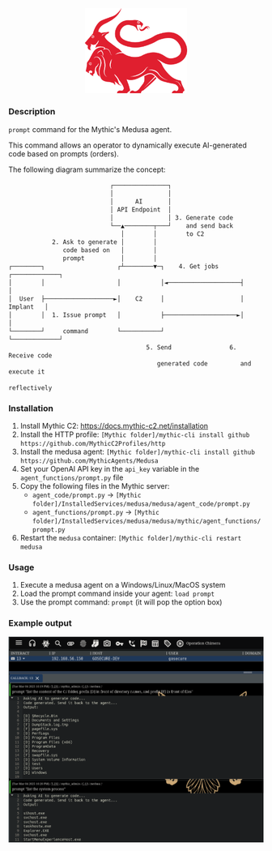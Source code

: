 <p align="center">
  <img src="../media/chimera.png" width="40%" />
</p>

### Description
`prompt` command for the Mythic's Medusa agent.

This command allows an operator to dynamically execute AI-generated code based on prompts (orders).

The following diagram summarize the concept:
```
                            ┌───────────────┐                                  
                            │               │                                  
                            │      AI       │                                  
                            │ API Endpoint  │                                  
                            │               │ 3. Generate code                 
                            └──▲────────┬───┘    and send back                 
                               │        │        to C2
            2. Ask to generate │        │                                      
               code based on   │        │                                      
               prompt          │        │                                      
┌────────┐                    ┌┴────────▼─┐    4. Get jobs      ┌─────────────┐
│        │                    │           │◄────────────────────┤             │
│  User  ├───────────────────►│    C2     │                     │   Implant   │
│        │  1. Issue prompt   │           ├────────────────────►│             │
└────────┘     command        └───────────┘                     └─────────────┘
                                      5. Send                6. Receive code   
                                         generated code         and execute it 
                                                                reflectively   
```

### Installation
1. Install Mythic C2: https://docs.mythic-c2.net/installation
2. Install the HTTP profile: `[Mythic folder]/mythic-cli install github https://github.com/MythicC2Profiles/http`
3. Install the medusa agent: `[Mythic folder]/mythic-cli install github https://github.com/MythicAgents/Medusa`
4. Set your OpenAI API key in the `api_key` variable in the `agent_functions/prompt.py` file
5. Copy the following files in the Mythic server:
    - `agent_code/prompt.py` -> `[Mythic folder]/InstalledServices/medusa/medusa/agent_code/prompt.py`
    - `agent_functions/prompt.py` -> `[Mythic folder]/InstalledServices/medusa/medusa/mythic/agent_functions/prompt.py`
6. Restart the `medusa` container: `[Mythic folder]/mythic-cli restart medusa`

### Usage
1. Execute a medusa agent on a Windows/Linux/MacOS system
2. Load the prompt command inside your agent: `load prompt`
3. Use the prompt command: `prompt` (it will pop the option box)

### Example output
![prompt](../media/mythic.png) 

